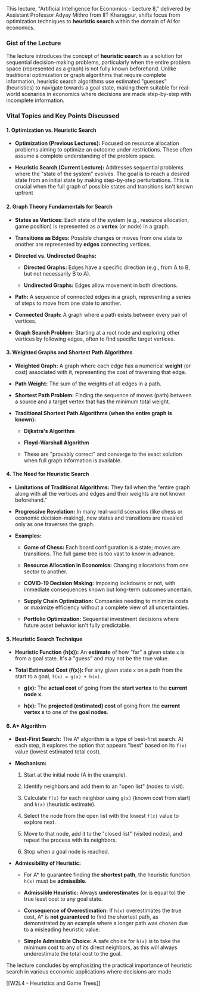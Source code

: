 This lecture, "Artificial Intelligence for Economics - Lecture 8," delivered by Assistant Professor Adyay Mithro from IIT Kharagpur, shifts focus from optimization techniques to **heuristic search** within the domain of AI for economics.
### Gist of the Lecture

The lecture introduces the concept of **heuristic search** as a solution for sequential decision-making problems, particularly when the entire problem space (represented as a graph) is not fully known beforehand. Unlike traditional optimization or graph algorithms that require complete information, heuristic search algorithms use estimated "guesses" (heuristics) to navigate towards a goal state, making them suitable for real-world scenarios in economics where decisions are made step-by-step with incomplete information.

### Vital Topics and Key Points Discussed

#### 1. Optimization vs. Heuristic Search

- **Optimization (Previous Lectures):** Focused on resource allocation problems aiming to optimize an outcome under restrictions. These often assume a complete understanding of the problem space.
    
- **Heuristic Search (Current Lecture):** Addresses sequential problems where the "state of the system" evolves. The goal is to reach a desired state from an initial state by making step-by-step perturbations. This is crucial when the full graph of possible states and transitions isn't known upfront
#### 2. Graph Theory Fundamentals for Search

- **States as Vertices:** Each state of the system (e.g., resource allocation, game position) is represented as a **vertex** (or node) in a graph.
    
- **Transitions as Edges:** Possible changes or moves from one state to another are represented by **edges** connecting vertices.
    
- **Directed vs. Undirected Graphs:**
    
    - **Directed Graphs:** Edges have a specific direction (e.g., from A to B, but not necessarily B to A).
        
    - **Undirected Graphs:** Edges allow movement in both directions.
        
- **Path:** A sequence of connected edges in a graph, representing a series of steps to move from one state to another.
    
- **Connected Graph:** A graph where a path exists between every pair of vertices.
    
- **Graph Search Problem:** Starting at a root node and exploring other vertices by following edges, often to find specific target vertices.
    

#### 3. Weighted Graphs and Shortest Path Algorithms

- **Weighted Graph:** A graph where each edge has a numerical **weight** (or cost) associated with it, representing the cost of traversing that edge.
    
- **Path Weight:** The sum of the weights of all edges in a path.
    
- **Shortest Path Problem:** Finding the sequence of moves (path) between a source and a target vertex that has the minimum total weight.
    
- **Traditional Shortest Path Algorithms (when the entire graph is known):**
    
    - **Dijkstra's Algorithm**
        
    - **Floyd-Warshall Algorithm**
        
    - These are "provably correct" and converge to the exact solution when full graph information is available.
        

#### 4. The Need for Heuristic Search

- **Limitations of Traditional Algorithms:** They fail when the "entire graph along with all the vertices and edges and their weights are not known beforehand."
    
- **Progressive Revelation:** In many real-world scenarios (like chess or economic decision-making), new states and transitions are revealed only as one traverses the graph.
    
- **Examples:**
    
    - **Game of Chess:** Each board configuration is a state; moves are transitions. The full game tree is too vast to know in advance.
        
    - **Resource Allocation in Economics:** Changing allocations from one sector to another.
        
    - **COVID-19 Decision Making:** Imposing lockdowns or not, with immediate consequences known but long-term outcomes uncertain.
        
    - **Supply Chain Optimization:** Companies needing to minimize costs or maximize efficiency without a complete view of all uncertainties.
        
    - **Portfolio Optimization:** Sequential investment decisions where future asset behavior isn't fully predictable.
        

#### 5. Heuristic Search Technique

- **Heuristic Function (h(x)):** An **estimate** of how "far" a given state `x` is from a goal state. It's a "guess" and may not be the true value.
    
- **Total Estimated Cost (f(x)):** For any given state `x` on a path from the start to a goal, `f(x) = g(x) + h(x)`.
    
    - **g(x):** The **actual cost** of going from the **start vertex** to the **current node x**.
        
    - **h(x):** The **projected (estimated) cost** of going from the **current vertex x** to one of the **goal nodes**.
        

#### 6. A* Algorithm

- **Best-First Search:** The A* algorithm is a type of best-first search. At each step, it explores the option that appears "best" based on its `f(x)` value (lowest estimated total cost).
    
- **Mechanism:**
    
    1. Start at the initial node (A in the example).
        
    2. Identify neighbors and add them to an "open list" (nodes to visit).
        
    3. Calculate `f(x)` for each neighbor using `g(x)` (known cost from start) and `h(x)` (heuristic estimate).
        
    4. Select the node from the open list with the lowest `f(x)` value to explore next.
        
    5. Move to that node, add it to the "closed list" (visited nodes), and repeat the process with its neighbors.
        
    6. Stop when a goal node is reached.
        
- **Admissibility of Heuristic:**
    
    - For A* to guarantee finding the **shortest path**, the heuristic function `h(x)` must be **admissible**.
        
    - **Admissible Heuristic:** Always **underestimates** (or is equal to) the true least cost to any goal state.
        
    - **Consequence of Overestimation:** If `h(x)` overestimates the true cost, A* is **not guaranteed** to find the shortest path, as demonstrated by an example where a longer path was chosen due to a misleading heuristic value.
        
    - **Simple Admissible Choice:** A safe choice for `h(x)` is to take the minimum cost to any of its direct neighbors, as this will always underestimate the total cost to the goal.
        


The lecture concludes by emphasizing the practical importance of heuristic search in various economic applications where decisions are made

[[W2L4 - Heuristics and Game Trees]]